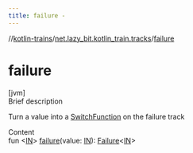 ```yaml
---
title: failure -
---
```

//[kotlin-trains](../index.md)/[net.lazy_bit.kotlin_train.tracks](index.md)/[failure](failure.md)



# failure  
[jvm]  
Brief description  


Turn a value into a [SwitchFunction](index.md#net.lazy_bit.kotlin_train.tracks/SwitchFunction///PointingToDeclaration/) on the failure track

  
Content  
fun <[IN](failure.md)> [failure](failure.md)(value: [IN](failure.md)): [Failure](index.md#net.lazy_bit.kotlin_train.tracks/Failure///PointingToDeclaration/)<[IN](failure.md)>  



